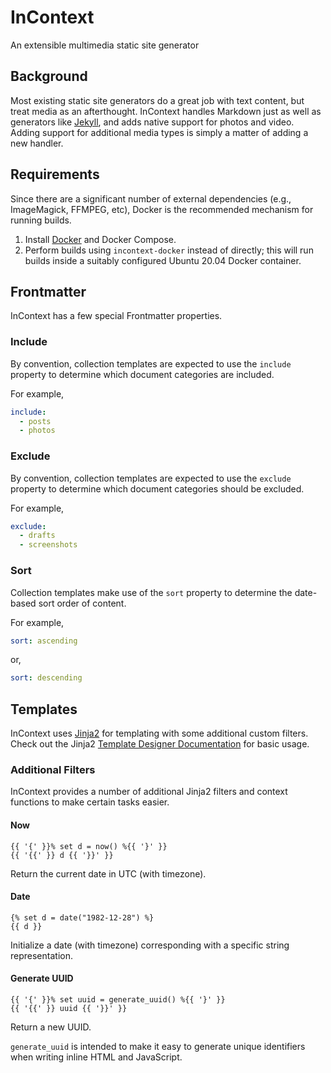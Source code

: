 # InContext

An extensible multimedia static site generator

## Background

Most existing static site generators do a great job with text content, but treat media as an afterthought. InContext handles Markdown just as well as generators like [Jekyll](https://jekyll.rb), and adds native support for photos and video. Adding support for additional media types is simply a matter of adding a new handler.

## Requirements

Since there are a significant number of external dependencies (e.g., ImageMagick, FFMPEG, etc), Docker is the recommended mechanism for running builds.

1. Install [Docker](https://docs.docker.com/engine/install/ubuntu/) and Docker Compose.
2. Perform builds using `incontext-docker` instead of directly; this will run builds inside a suitably configured Ubuntu 20.04 Docker container.

## Frontmatter

InContext has a few special Frontmatter properties.

### Include

By convention, collection templates are expected to use the `include` property to determine which document categories are included.

For example,

```yaml
include:
  - posts
  - photos
```

### Exclude

By convention, collection templates are expected to use the `exclude` property to determine which document categories should be excluded.

For example,

```yaml
exclude:
  - drafts
  - screenshots
```

### Sort

Collection templates make use of the `sort` property to determine the date-based sort order of content.

For example,

```yaml
sort: ascending
```

or,

```yaml
sort: descending
```

## Templates

InContext uses [Jinja2](https://jinja.palletsprojects.com/en/2.11.x/) for templating with some additional custom filters. Check out the Jinja2 [Template Designer Documentation](https://jinja.palletsprojects.com/en/2.11.x/templates/) for basic usage.

### Additional Filters

InContext provides a number of additional Jinja2 filters and context functions to make certain tasks easier.

#### Now

```
{{ '{' }}% set d = now() %{{ '}' }}
{{ '{{' }} d {{ '}}' }}
```

Return the current date in UTC (with timezone).

#### Date

```
{% set d = date("1982-12-28") %}
{{ d }}
```

Initialize a date (with timezone) corresponding with a specific string representation.

#### Generate UUID

```
{{ '{' }}% set uuid = generate_uuid() %{{ '}' }}
{{ '{{' }} uuid {{ '}}' }}
```

Return a new UUID.

`generate_uuid` is intended to make it easy to generate unique identifiers when writing inline HTML and JavaScript.

